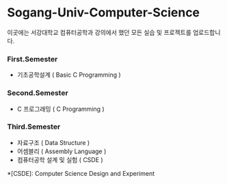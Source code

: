 # Sogang-Univ-Computer-Science

이곳에는 서강대학교 컴퓨터공학과 강의에서 했던 모든 실습 및 프로젝트를 업로드합니다.

### First.Semester
 - 기초공학설계 ( Basic C Programming )

### Second.Semester
 - C 프로그래밍 ( C Programming )

### Third.Semester
 - 자료구조 ( Data Structure )
 - 어셈블리 ( Assembly Language )
 - 컴퓨터공학 설계 및 실험 ( CSDE )

*[CSDE]: Computer Science Design and Experiment
